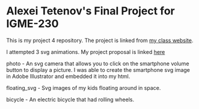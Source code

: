 # Alexei Tetenov's Final Project for IGME-230

This is my project 4 repository.  The project is linked from [my class website](https://people.rit.edu/artisd/igme230/project4/igme230-project4/project4.html).


I attempted 3 svg animations. My project proposal is linked 
[here](https://people.rit.edu/artisd/igme230/project4/igme230-project4/igme230-project4-proposal.docx)

photo - An svg camera that allows you to click on the smartphone volume button to display a picture. I was able to create the smartphone svg image in Adobe Illustrator and embedded it into my html.

floating_svg - Svg images of my kids floating around in space.

bicycle - An electric bicycle that had rolling wheels.
